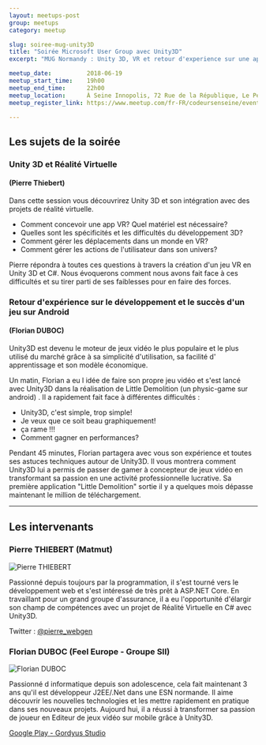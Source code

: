 ```yaml
---
layout: meetups-post
group: meetups
category: meetup

slug: soiree-mug-unity3D
title: "Soirée Microsoft User Group avec Unity3D"
excerpt: "MUG Normandy : Unity 3D, VR et retour d'experience sur une app d'1M download"

meetup_date:          2018-06-19
meetup_start_time:    19h00
meetup_end_time:      22h00
meetup_location:      À Seine Innopolis, 72 Rue de la République, Le Petit Quevilly
meetup_register_link: https://www.meetup.com/fr-FR/codeursenseine/events/251245838/

---
```


## Les sujets de la soirée

### Unity 3D et Réalité Virtuelle 
#### (Pierre Thiebert)

Dans cette session vous découvrirez Unity 3D et son intégration avec des projets de réalité virtuelle.
 * Comment concevoir une app VR? Quel matériel est nécessaire? 
 * Quelles sont les spécificités et les difficultés du développement 3D?
 * Comment gérer les déplacements dans un monde en VR?
 * Comment gérer les actions de l'utilisateur dans son univers?
 
Pierre répondra à toutes ces questions à travers la création d'un jeu VR en Unity 3D et C#.
Nous évoquerons comment nous avons fait face à ces difficultés et su tirer parti de ses faiblesses pour en faire des forces.

### Retour d'expérience sur le développement et le succès d'un jeu sur Android
####  (Florian DUBOC)
Unity3D est devenu le moteur de jeux vidéo le plus populaire et le plus utilisé du marché grâce à sa simplicité d'utilisation, sa facilité d' apprentissage et son modèle économique.

Un matin, Florian a eu l idée de faire son propre jeu vidéo et s'est lancé avec Unity3D dans la réalisation de Little Demolition (un physic-game sur android) . Il a rapidement fait face à différentes difficultés :
* Unity3D, c'est simple, trop simple!
* Je veux que ce soit beau graphiquement!
* ça rame !!!
* Comment gagner en performances?

Pendant 45 minutes, Florian partagera avec vous son expérience et toutes ses astuces techniques autour de Unity3D. Il vous montrera comment Unity3D lui a permis de passer de gamer à concepteur de jeux vidéo en transformant sa passion en une activité professionnelle lucrative. Sa première application "Little Demolition" sortie il y a quelques mois dépasse maintenant le million de téléchargement.

---

## Les intervenants

### Pierre THIEBERT (Matmut)

![Pierre THIEBERT](/images/meetups/speakers/Pierre_THIEBERT_200x200nb.jpg)

Passionné depuis toujours par la programmation, il s'est tourné vers le développement web et s'est intéressé de très prêt à ASP.NET Core. En travaillant pour un grand groupe d'assurance, il a eu l'opportunité d'élargir son champ de compétences avec un projet de Réalité Virtuelle en C# avec Unity3D. 

Twitter : [@pierre_webgen](https://twitter.com/pierre_webgen)

### Florian DUBOC (Feel Europe - Groupe SII)

![Florian DUBOC](/images/meetups/speakers/Florian_DUBOC_200x200nb.jpg)

Passionné d informatique depuis son adolescence, cela fait maintenant 3 ans qu'il est développeur J2EE/.Net dans une ESN normande. Il aime découvrir les nouvelles technologies et les mettre rapidement en pratique dans ses nouveaux projets. Aujourd hui, il a réussi à transformer sa passion de joueur en Editeur de jeux vidéo sur mobile grâce à Unity3D.

[Google Play - Gordyus Studio](https://play.google.com/store/apps/developer?id=Gordyus%20Studio)
